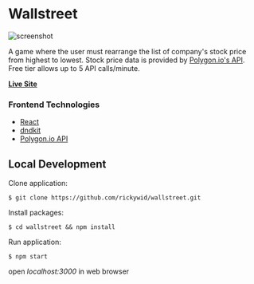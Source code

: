 # Wallstreet
![screenshot](https://i.imgur.com/sSNwY2D.png)

A game where the user must rearrange the list of company's stock price from highest to lowest. Stock price data is provided by [Polygon.io's API](https://polygon.io). Free tier allows up to 5 API calls/minute.

**[Live Site](https://rickywid.github.io/wallstreet/)**

### Frontend Technologies
- [React](https://reactjs.org/)
- [dndkit](https://dndkit.com/)
- [Polygon.io API](https://polygon.io)

## Local Development

Clone application:

`$ git clone https://github.com/rickywid/wallstreet.git`

Install packages:

`$ cd wallstreet && npm install`

Run application:

`$ npm start`

open *localhost:3000* in web browser
